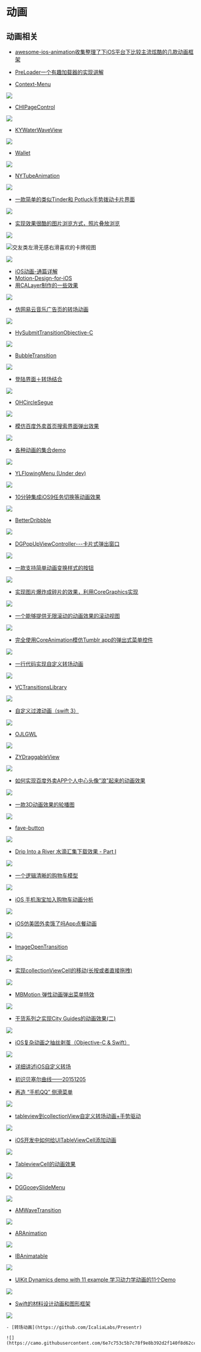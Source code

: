 # 动画

## 动画相关
- [awesome-ios-animation收集整理了下iOS平台下比较主流炫酷的几款动画框架](https://github.com/ameizi/awesome-ios-animation)


- [PreLoader一个有趣加载器的实现讲解](http://www.jianshu.com/p/aac255b927d1)
- [Context-Menu](https://github.com/Yalantis/Context-Menu.iOS)

![](https://camo.githubusercontent.com/46c15734b552ce3afefa7efd1518909046b4677e/68747470733a2f2f6431337961637572716a676172612e636c6f756466726f6e742e6e65742f75736572732f3132353035362f73637265656e73686f74732f313738353237342f39396d696c65732d70726f66696c652d6c696768745f312d312d342e676966)

- [CHIPageControl](https://github.com/ChiliLabs/CHIPageControl)

![](https://github.com/ChiliLabs/CHIPageControl/raw/master/Images/demo.gif)

- [KYWaterWaveView](https://github.com/KittenYang/KYWaterWaveView)

![](https://github.com/KittenYang/KYWaterWaveView/raw/master/water.gif)

- [Wallet](https://github.com/rshevchuk/Wallet)

![](https://github.com/rshevchuk/Wallet/raw/master/preview.gif?raw=true)


- [NYTubeAnimation](https://github.com/lfny2580832/NYTubeAnimation)

![](https://github.com/lfny2580832/NYTubeAnimation/raw/master/demo.gif)

- [一款简单的类似Tinder和 Potluck手势拨动卡片界面](http://www.code4app.com/forum.php?mod=viewthread&tid=6643&extra=page%3D236%26filter%3Dsortid%26orderby%3Dheats%26sortid%3D1)

![](http://osscdn.code4app.com/photo/5456861d933bf05a788b465f_11.gif)

- [实现效果很酷的图片浏览方式，照片叠放浏览](http://www.code4app.com/thread-4965-1-1.html)

![](http://osscdn.code4app.com/photo/507fd5eb6803fab854000000_11.png)

![交友类左滑无感右滑喜欢的卡牌视图](http://www.code4app.com/data/attachment/forum/201607/26/154018axpraz1p7upf8r3a.gif)

 ![](http://www.code4app.com/data/attachment/forum/201607/26/154018axpraz1p7upf8r3a.gif)

- [iOS动画-通篇详解](http://www.jianshu.com/p/3f48fabaca19)
- [Motion-Design-for-iOS](https://github.com/Cloudox/Motion-Design-for-iOS)
- [用CALayer制作的一些效果](http://www.code4app.com/forum.php?mod=viewthread&tid=10548&extra=page%3D36%26filter%3Dsortid%26orderby%3Ddateline%26sortid%3D1)

![](http://www.code4app.com/data/attachment/forum/201609/12/110211yvetse409t8iz9vt.gif)

- [仿网易云音乐广告页的转场动画](http://ios.jobbole.com/90707/)

![](https://ooo.0o0.ooo/2016/11/13/582867cde7f38.gif)

- [HySubmitTransitionObjective-C](http://www.code4app.com/forum.php?mod=viewthread&tid=9272&extra=page%3D43%26filter%3Dsortid%26orderby%3Dheats%26sortid%3D1)

![](http://www.code4app.com/data/attachment/forum/201607/05/121556ctwgw3wt9oyoppgu.gif)

- [BubbleTransition](http://www.code4app.com/forum.php?mod=viewthread&tid=7695&extra=page%3D35%26filter%3Dsortid%26orderby%3Dheats%26sortid%3D1)

![](http://www.code4app.com/data/attachment/forum/201604/19/125138sx4sv47c9sw256lz.gif)

- [登陆界面＋转场结合](http://www.code4app.com/forum.php?mod=viewthread&tid=10024&extra=page%3D22%26filter%3Dsortid%26orderby%3Dheats%26sortid%3D1)

![](http://www.code4app.com/data/attachment/forum/201608/11/100114rz9o3344xk49eqjk.gif)

- [OHCircleSegue](http://www.code4app.com/forum.php?mod=viewthread&tid=8729&extra=page%3D130%26filter%3Dsortid%26orderby%3Ddateline%26sortid%3D1)

![](http://www.code4app.com/data/attachment/forum/201606/13/172804eix8w0hqem958gmt.gif)

- [模仿百度外卖首页搜索界面弹出效果](http://www.code4app.com/forum.php?mod=viewthread&tid=11164&extra=page%3D4%26filter%3Dsortid%26orderby%3Ddateline%26sortid%3D1)

![](http://www.code4app.com/data/attachment/forum/201610/24/174556sa5qyzkido5z5d5x.gif)

- [各种动画的集合demo](http://www.code4app.com/forum.php?mod=viewthread&tid=8006&extra=page%3D2%26filter%3Dsortid%26orderby%3Dheats%26sortid%3D1)

![](http://www.code4app.com/data/attachment/forum/201605/05/222039nz7fcdfz0u0d71cu.gif)

- [YLFlowingMenu (Under dev)](http://www.code4app.com/forum.php?mod=viewthread&tid=7856&extra=page%3D72%26filter%3Dsortid%26orderby%3Dheats%26sortid%3D1)

![](http://www.code4app.com/data/attachment/forum/201604/29/162218wmcc7dxl3z76excx.gif)

- [10分钟集成iOS9任务切换等动画效果](http://www.code4app.com/forum.php?mod=viewthread&tid=8395&extra=page%3D67%26filter%3Dsortid%26orderby%3Dheats%26sortid%3D1)

![](http://www.code4app.com/data/attachment/forum/201605/25/122426t2tzg3f2g5i6fcc2.gif)

- [BetterDribbble](http://www.code4app.com/forum.php?mod=viewthread&tid=8637&extra=page%3D136%26filter%3Dsortid%26orderby%3Ddateline%26sortid%3D1)

![](http://www.code4app.com/data/attachment/forum/201606/06/152820w43vxgnk3deguvtf.gif)

- [DGPopUpViewController---卡片式弹出窗口](http://www.code4app.com/forum.php?mod=viewthread&tid=8855&extra=page%3D123%26filter%3Dsortid%26orderby%3Ddateline%26sortid%3D1)

![](http://www.code4app.com/data/attachment/forum/201606/20/104220ehyug0a20k2oee20.gif)

- [一款支持简单动画变换样式的按钮](http://www.code4app.com/forum.php?mod=viewthread&tid=6700&extra=page%3D276%26filter%3Dsortid%26orderby%3Dheats%26sortid%3D1)

![](http://osscdn.code4app.com/photo/5477ea8d933bf0ef498b5822_1.gif)

- [实现图片爆炸成碎片的效果，利用CoreGraphics实现](http://www.code4app.com/forum.php?mod=viewthread&tid=5350&extra=page%3D267%26filter%3Dsortid%26orderby%3Dheats%26sortid%3D1)

![](http://osscdn.code4app.com/photo/518b79aa6803fa1778000000_1.gif)

- [一个能够提供无限滚动的动画效果的滚动视图](http://www.code4app.com/forum.php?mod=viewthread&tid=6693&extra=page%3D242%26filter%3Dsortid%26orderby%3Dheats%26sortid%3D1)

![](http://osscdn.code4app.com/photo/5472f7ee933bf0d5348b4c63_1.gif)

- [完全使用CoreAnimation模仿Tumblr app的弹出式菜单控件](http://www.code4app.com/forum.php?mod=viewthread&tid=5920&extra=page%3D241%26filter%3Dsortid%26orderby%3Dheats%26sortid%3D1)

![](http://osscdn.code4app.com/photo/52a71901cb7e84c0158b60d1_1.gif)

- [一行代码实现自定义转场动画](http://www.cocoachina.com/ios/20160628/16804.html)

![](http://cc.cocimg.com/api/uploads/20160627/1467018063676745.jpg)

- [VCTransitionsLibrary](https://github.com/ColinEberhardt/VCTransitionsLibrary)

![](https://github.com/ColinEberhardt/VCTransitionsLibrary/raw/master/Screenshots/thumbnails/NatGeo/2.png)

- [自定义过渡动画（swift 3）](http://www.jiarui-blog.com/2016/09/23/custom-transition-swift3/)

![](http://www.jiarui-blog.com/wp-content/uploads/2016/09/starter.gif)

- [OJLGWL](https://github.com/oujinlong/OJLGWL)

![](https://github.com/oujinlong/OJLGWL/raw/master/2.gif)

- [ZYDraggableView](https://github.com/zzyspace/ZYDraggableView)

![](https://github.com/zzyspace/ZYDraggableView/raw/master/preview.gif)

- [如何实现百度外卖APP个人中心头像”浪”起来的动画效果](http://ios.jobbole.com/88540/)

![](http://jbcdn2.b0.upaiyun.com/2016/09/ac076ead0cd81814c531e277f6bcbb67.gif)

- [一款3D动画效果的轮播图](http://www.code4app.com/forum.php?mod=viewthread&tid=9380&extra=page%3D41%26filter%3Dsortid%26orderby%3Ddateline%26sortid%3D1)

![](http://www.code4app.com/data/attachment/forum/201607/11/121449cxnuw9b221jq3cf3.gif)

- [fave-button](https://github.com/xhamr/fave-button)

![](https://github.com/xhamr/fave-button/raw/master/fave-button1.gif)

- [Drip Into a River 水滴汇集下载效果 - Part I](http://www.jianshu.com/p/b7a58a56cb90#)

![](http://upload-images.jianshu.io/upload_images/208988-5e3a0b3cf1b7df75.gif?imageMogr2/auto-orient/strip)

- [一个逻辑清晰的购物车模型](http://www.jianshu.com/p/30fda7c36abe)

![](http://upload-images.jianshu.io/upload_images/2338666-b08e63b94b3c7e7a.gif?imageMogr2/auto-orient/strip)

- [iOS 手机淘宝加入购物车动画分析](http://ios.jobbole.com/85819/)

![](http://ww4.sinaimg.cn/mw690/0064cTs2gw1f4tkn8j1h2g30hs0vkb2a.gif)

- [iOS仿美团外卖饿了吗App点餐动画](http://www.jianshu.com/p/d0ae176bc40b)

![](http://upload-images.jianshu.io/upload_images/1506501-8a231e10365bc658.gif?imageMogr2/auto-orient/strip)

- [ImageOpenTransition](https://github.com/mcmatan/ImageOpenTransition)

![](https://camo.githubusercontent.com/7c81fa92546c10814acddc4851a690459a373c2a/68747470733a2f2f6d656469612e67697068792e636f6d2f6d656469612f5038754d47774e4478737230342f67697068792e676966)

- [实现collectionViewCell的移动(长按或者直接拖拽)](http://ios.jobbole.com/84997/)

![](http://ww1.sinaimg.cn/mw690/7cc829d3gw1f3smz94ydpg20a90iwwzw.gif)

- [MBMotion 弹性动画弹出菜单特效](http://www.code4app.com/thread-7792-1-20.html)

![](http://www.code4app.com/data/attachment/forum/201604/25/125741ml99kzlgav6beasf.gif)

- [干货系列之实现City Guides的动画效果(二)](http://ios.jobbole.com/84424/)

![](http://jbcdn2.b0.upaiyun.com/2016/04/4e2fb1dda566657006ce9010eb5fba0a.jpg)

- [iOS复杂动画之抽丝剥茧（Objective-C & Swift）](http://www.cocoachina.com/ios/20160620/16763.html)

![](http://cc.cocimg.com/api/uploads/20160619/1466346770878893.gif)

- [详细讲述iOS自定义转场](http://www.cocoachina.com/ios/20151120/14303.html)
- [初识贝塞尔曲线——20151205](http://www.jianshu.com/p/d6317a059266?utm_campaign=hugo&utm_medium=reader_share&utm_content=note&utm_source=qq)

- [再造 “手机QQ” 侧滑菜单](https://lvwenhan.com/ios/447.html)

![](https://dn-lvwenhan-com.qbox.me/static/images/4.gif)

- [tableview到collectionView自定义转场动画+手势驱动](http://ios.jobbole.com/86794/)

![](http://ww2.sinaimg.cn/mw690/005NFHyQgw1f5nto963lvg308m0gab2a.gif)

- [iOS开发中如何给UITableViewCell添加动画](http://www.jianshu.com/p/4d555541a893)

![](http://upload-images.jianshu.io/upload_images/290760-a352f58c248831e3.gif?imageView2/2/w/1240/q/100)

- [TableviewCell的动画效果](http://www.jianshu.com/p/3a08a477ba21)

![](http://upload-images.jianshu.io/upload_images/1076416-859f086aa990a34c.gif?imageMogr2/auto-orient/strip)

- [DGGooeySlideMenu](https://github.com/Desgard/DGGooeySlideMenu)

![](https://github.com/Desgard/DGGooeySlideMenu/raw/master/Source/demo0.gif)

- [AMWaveTransition](https://github.com/andreamazz/AMWaveTransition)

![](https://raw.githubusercontent.com/andreamazz/AMWaveTransition/master/assets/screenshot.gif)

- [ARAnimation](https://github.com/AugustRush/ARAnimation)

![](https://github.com/AugustRush/ARAnimation/raw/master/ex1.gif)

- [IBAnimatable](https://github.com/IBAnimatable/IBAnimatable)

![](https://raw.githubusercontent.com/IBAnimatable/IBAnimatable-Misc/master/IBAnimatable/IBAnimatable.gif)

- [UIKit Dynamics demo with 11 example 学习动力学动画的11个Demo](https://github.com/xiaofei86/UIKitDynamics)

![](https://github.com/xiaofei86/UIKit-Dynamics/raw/master/Images/1.gif)

- [Swift的材料设计动画和图形框架](https://github.com/CosmicMind/Material)

![](https://camo.githubusercontent.com/61d40738a4ee517ddcb85baf8868c4156dc63fbc/687474703a2f2f7777772e636f736d69636d696e642e636f6d2f6d6f74696f6e2f636f736d69636d696e645f6d6f74696f6e5f73616d706c652e676966)

	- [转场动画](https://github.com/IcaliaLabs/Presentr)

	![](https://camo.githubusercontent.com/6e7c753c5b7c78f9e8b392d2f140f8d62ccf6c8a/687474703a2f2f64616e69656c6f7a616e6f2e636f6d2f50726573656e74722f476966732f416c657274536c6f772e676966)

